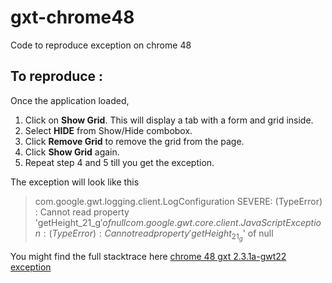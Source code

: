 # gxt-chrome48
Code to reproduce exception on chrome 48

## To reproduce :
Once the application loaded,

1. Click on **Show Grid**. This will display a tab with a form and grid inside.
2. Select **HIDE** from Show/Hide combobox. 
3. Click **Remove Grid** to remove the grid from the page. 
4. Click **Show Grid** again. 
5. Repeat step 4 and 5 till you get the exception.

The exception will look like this
> com.google.gwt.logging.client.LogConfiguration
 SEVERE: (TypeError) : Cannot read property 'getHeight_21_g$' of nullcom.google.gwt.core.client.JavaScriptException: (TypeError) : Cannot read property 'getHeight_21_g$' of null
 
 You might find the full stacktrace here
 [chrome 48 gxt 2.3.1a-gwt22 exception](https://gist.github.com/alifhaikal88/40506cc0dcbc3094b3d7)